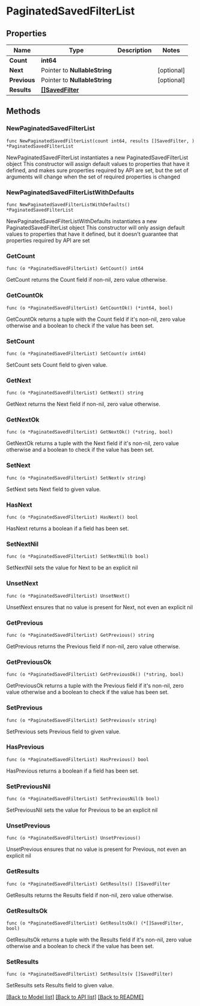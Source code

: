 # PaginatedSavedFilterList

## Properties

Name | Type | Description | Notes
------------ | ------------- | ------------- | -------------
**Count** | **int64** |  | 
**Next** | Pointer to **NullableString** |  | [optional] 
**Previous** | Pointer to **NullableString** |  | [optional] 
**Results** | [**[]SavedFilter**](SavedFilter.md) |  | 

## Methods

### NewPaginatedSavedFilterList

`func NewPaginatedSavedFilterList(count int64, results []SavedFilter, ) *PaginatedSavedFilterList`

NewPaginatedSavedFilterList instantiates a new PaginatedSavedFilterList object
This constructor will assign default values to properties that have it defined,
and makes sure properties required by API are set, but the set of arguments
will change when the set of required properties is changed

### NewPaginatedSavedFilterListWithDefaults

`func NewPaginatedSavedFilterListWithDefaults() *PaginatedSavedFilterList`

NewPaginatedSavedFilterListWithDefaults instantiates a new PaginatedSavedFilterList object
This constructor will only assign default values to properties that have it defined,
but it doesn't guarantee that properties required by API are set

### GetCount

`func (o *PaginatedSavedFilterList) GetCount() int64`

GetCount returns the Count field if non-nil, zero value otherwise.

### GetCountOk

`func (o *PaginatedSavedFilterList) GetCountOk() (*int64, bool)`

GetCountOk returns a tuple with the Count field if it's non-nil, zero value otherwise
and a boolean to check if the value has been set.

### SetCount

`func (o *PaginatedSavedFilterList) SetCount(v int64)`

SetCount sets Count field to given value.


### GetNext

`func (o *PaginatedSavedFilterList) GetNext() string`

GetNext returns the Next field if non-nil, zero value otherwise.

### GetNextOk

`func (o *PaginatedSavedFilterList) GetNextOk() (*string, bool)`

GetNextOk returns a tuple with the Next field if it's non-nil, zero value otherwise
and a boolean to check if the value has been set.

### SetNext

`func (o *PaginatedSavedFilterList) SetNext(v string)`

SetNext sets Next field to given value.

### HasNext

`func (o *PaginatedSavedFilterList) HasNext() bool`

HasNext returns a boolean if a field has been set.

### SetNextNil

`func (o *PaginatedSavedFilterList) SetNextNil(b bool)`

 SetNextNil sets the value for Next to be an explicit nil

### UnsetNext
`func (o *PaginatedSavedFilterList) UnsetNext()`

UnsetNext ensures that no value is present for Next, not even an explicit nil
### GetPrevious

`func (o *PaginatedSavedFilterList) GetPrevious() string`

GetPrevious returns the Previous field if non-nil, zero value otherwise.

### GetPreviousOk

`func (o *PaginatedSavedFilterList) GetPreviousOk() (*string, bool)`

GetPreviousOk returns a tuple with the Previous field if it's non-nil, zero value otherwise
and a boolean to check if the value has been set.

### SetPrevious

`func (o *PaginatedSavedFilterList) SetPrevious(v string)`

SetPrevious sets Previous field to given value.

### HasPrevious

`func (o *PaginatedSavedFilterList) HasPrevious() bool`

HasPrevious returns a boolean if a field has been set.

### SetPreviousNil

`func (o *PaginatedSavedFilterList) SetPreviousNil(b bool)`

 SetPreviousNil sets the value for Previous to be an explicit nil

### UnsetPrevious
`func (o *PaginatedSavedFilterList) UnsetPrevious()`

UnsetPrevious ensures that no value is present for Previous, not even an explicit nil
### GetResults

`func (o *PaginatedSavedFilterList) GetResults() []SavedFilter`

GetResults returns the Results field if non-nil, zero value otherwise.

### GetResultsOk

`func (o *PaginatedSavedFilterList) GetResultsOk() (*[]SavedFilter, bool)`

GetResultsOk returns a tuple with the Results field if it's non-nil, zero value otherwise
and a boolean to check if the value has been set.

### SetResults

`func (o *PaginatedSavedFilterList) SetResults(v []SavedFilter)`

SetResults sets Results field to given value.



[[Back to Model list]](../README.md#documentation-for-models) [[Back to API list]](../README.md#documentation-for-api-endpoints) [[Back to README]](../README.md)



